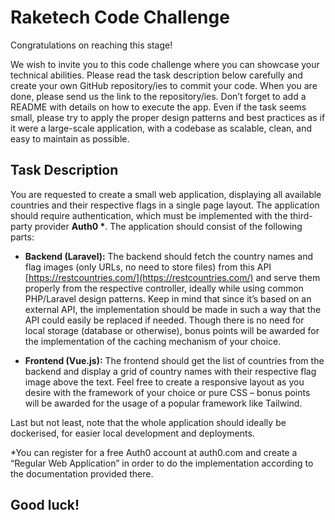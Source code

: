 # Raketech Code Challenge

Congratulations on reaching this stage!

We wish to invite you to this code challenge where you can showcase your technical abilities.
Please read the task description below carefully and create your own GitHub repository/ies
to commit your code. When you are done, please send us the link to the repository/ies. Don’t
forget to add a README with details on how to execute the app. Even if the task seems small,
please try to apply the proper design patterns and best practices as if it were a large-scale
application, with a codebase as scalable, clean, and easy to maintain as possible.

## Task Description

You are requested to create a small web application, displaying all available countries and
their respective flags in a single page layout. The application should require authentication,
which must be implemented with the third-party provider <strong>Auth0 *</strong>. The application should
consist of the following parts:

- **Backend (Laravel):** The backend should fetch the country names and flag images (only URLs, no need to
  store files) from this API [https://restcountries.com/](https://restcountries.com/) and serve them properly from the
  respective controller, ideally while using common PHP/Laravel design patterns. Keep
  in mind that since it’s based on an external API, the implementation should be made
  in such a way that the API could easily be replaced if needed. Though there is no need
  for local storage (database or otherwise), bonus points will be awarded for the
  implementation of the caching mechanism of your choice.

- **Frontend (Vue.js):** The frontend should get the list of countries from the backend and display a grid of
  country names with their respective flag image above the text. Feel free to create a
  responsive layout as you desire with the framework of your choice or pure CSS –
  bonus points will be awarded for the usage of a popular framework like Tailwind.

Last but not least, note that the whole application should ideally be dockerised, for easier
local development and deployments.

*You can register for a free Auth0 account at auth0.com and create a “Regular Web Application” in order to do
   the implementation according to the documentation provided there.  

## Good luck!
